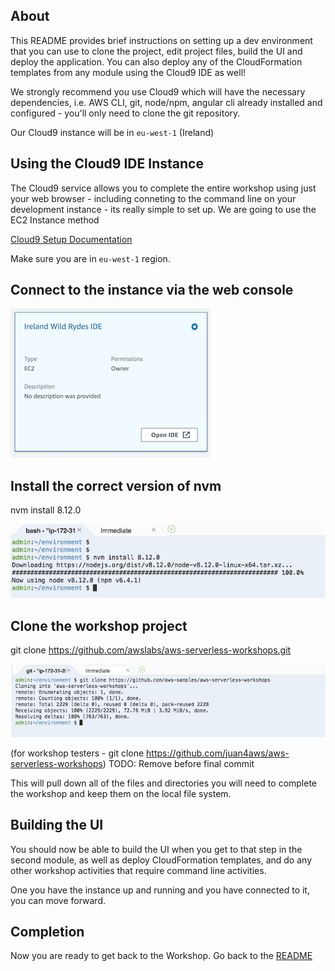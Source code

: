 ## About

This README provides brief instructions on setting up a dev environment
that you can use to clone the project, edit project files, build the UI
and deploy the application.  You can also deploy any of the CloudFormation
templates from any module using the Cloud9 IDE as well!

We strongly recommend you use Cloud9 which will have the necessary
dependencies, i.e. AWS CLI, git, node/npm, angular cli already installed
and configured - you'll only need to clone the git repository.

Our Cloud9 instance will be in `eu-west-1` (Ireland)

## Using the Cloud9 IDE Instance

The Cloud9 service allows you to complete the entire workshop using just your web browser - including conneting to the command line on your development instance - its really simple to set up.  We are going to use the EC2 Instance method

[Cloud9 Setup Documentation](https://docs.aws.amazon.com/cloud9/latest/user-guide/create-environment.html)

Make sure you are in `eu-west-1` region.

## Connect to the instance via the web console

![Connect to Cloud9 IDE](images/cloud9_connect.png)

## Install the correct version of nvm  

nvm install 8.12.0

![Install NVM](images/install_nvm.png)

## Clone the workshop project

git clone https://github.com/awslabs/aws-serverless-workshops.git

![Clone Repo](images/git_clone.png)

(for workshop testers -  git clone https://github.com/juan4aws/aws-serverless-workshops)
TODO: Remove before final commit

This will pull down all of the files and directories you will need to complete
the workshop and keep them on the local file system.

## Building the UI

You should now be able to build the UI when you get to that step in the second
module, as well as deploy CloudFormation templates, and do any other workshop
activities that require command line activities.

One you have the instance up and running and you have connected to it, you can move forward.

## Completion

Now you are ready to get back to the Workshop. Go back to the
[README](README.md#implementation-instructions)
